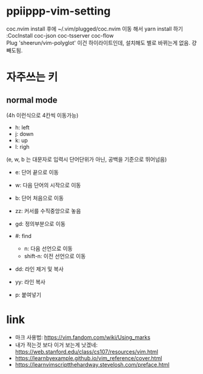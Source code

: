 # ppiippp-vim-setting

coc.nvim install 후에 ~/.vim/plugged/coc.nvim 이동 해서 yarn install 하기 \
:CocInstall coc-json coc-tsserver coc-flow \
Plug 'sheerun/vim-polyglot' 이건 하이라이트인데, 설치해도 별로 바뀌는게 없음. 걍 빼도됨.

# 자주쓰는 키
## normal mode
(4h 이런식으로 4칸씩 이동가능)
* h: left
* j: down
* k: up
* l: righ

(e, w, b 는 대문자로 입력시 단어단위가 아닌, 공백을 기준으로 뛰어넘음)
* e: 단어 끝으로 이동
* w: 다음 단어의 시작으로 이동
* b: 단어 처음으로 이동

* zz: 커서를 수직중앙으로 놓음
* gd: 정의부분으로 이동
* \#: find
    * n: 다음 선언으로 이동
    * shift-n: 이전 선언으로 이동

* dd: 라인 제거 및 복사
* yy: 라인 복사
* p: 붙여넣기

# link
- 마크 사용법: https://vim.fandom.com/wiki/Using_marks
- 내가 적는것 보다 이거 보는게 낫겠네: https://web.stanford.edu/class/cs107/resources/vim.html
- https://learnbyexample.github.io/vim_reference/cover.html
- https://learnvimscriptthehardway.stevelosh.com/preface.html
